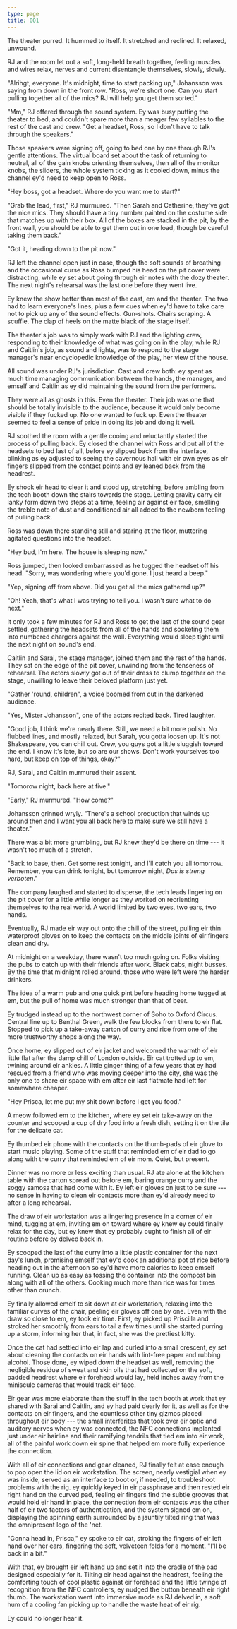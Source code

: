```yaml
---
type: page
title: 001
---
```


The theater purred. It hummed to itself. It stretched and reclined. It relaxed, unwound.

RJ and the room let out a soft, long-held breath together, feeling muscles and wires relax, nerves and current disentangle themselves, slowly, slowly.

"Alrihgt, everyone. It's midnight, time to start packing up," Johansson was saying from down in the front row. "Ross, we're short one. Can you start pulling together all of the mics? RJ will help you get them sorted."

"Mm," RJ offered through the sound system. Ey was busy putting the theater to bed, and couldn't spare more than a meager few syllables to the rest of the cast and crew. "Get a headset, Ross, so I don't have to talk through the speakers."

Those speakers were signing off, going to bed one by one through RJ's gentle attentions. The virtual board set about the task of returning to neutral, all of the gain knobs orienting themselves, then all of the monitor knobs, the sliders, the whole system ticking as it cooled down, minus the channel ey'd need to keep open to Ross.

"Hey boss, got a headset. Where do you want me to start?"

"Grab the lead, first," RJ murmured. "Then Sarah and Catherine, they've got the nice mics. They should have a tiny number painted on the costume side that matches up with their box. All of the boxes are stacked in the pit, by the front wall, you should be able to get them out in one load, though be careful taking them back."

"Got it, heading down to the pit now."

RJ left the channel open just in case, though the soft sounds of breathing and the occasional curse as Ross bumped his head on the pit cover were distracting, while ey set about going through eir notes with the dozy theater. The next night's rehearsal was the last one before they went live.

Ey knew the show better than most of the cast, em and the theater. The two had to learn everyone's lines, plus a few cues when ey'd have to take care not to pick up any of the sound effects. Gun-shots. Chairs scraping. A scuffle. The clap of heels on the matte black of the stage itself.

The theater's job was to simply work with RJ and the lighting crew, responding to their knowledge of what was going on in the play, while RJ and Caitlin's job, as sound and lights, was to respond to the stage manager's near encyclopedic knowledge of the play, her view of the house.

All sound was under RJ's jurisdiction. Cast and crew both: ey spent as much time managing communication between the hands, the manager, and emself and Caitlin as ey did maintaining the sound from the performers.

They were all as ghosts in this. Even the theater. Their job was one that should be totally invisible to the audience, because it would only become visible if they fucked up. No one wanted to fuck up. Even the theater seemed to feel a sense of pride in doing its job and doing it well.

RJ soothed the room with a gentle cooing and reluctantly started the process of pulling back. Ey closed the channel with Ross and put all of the headsets to bed last of all, before ey slipped back from the interface, blinking as ey adjusted to seeing the cavernous hall with eir own eyes as eir fingers slipped from the contact points and ey leaned back from the headrest.

Ey shook eir head to clear it and stood up, stretching, before ambling from the tech booth down the stairs towards the stage. Letting gravity carry eir lanky form down two steps at a time, feeling air against eir face, smelling the treble note of dust and conditioned air all added to the newborn feeling of pulling back.

Ross was down there standing still and staring at the floor, muttering agitated questions into the headset.

"Hey bud, I'm here. The house is sleeping now."

Ross jumped, then looked embarrassed as he tugged the headset off his head. "Sorry, was wondering where you'd gone. I just heard a beep."

"Yep, signing off from above. Did you get all the mics gathered up?"

"Oh! Yeah, that's what I was trying to tell you. I wasn't sure what to do next."

It only took a few minutes for RJ and Ross to get the last of the sound gear settled, gathering the headsets from all of the hands and socketing them into numbered chargers against the wall. Everything would sleep tight until the next night on sound's end.

Caitlin and Sarai, the stage manager, joined them and the rest of the hands. They sat on the edge of the pit cover, unwinding from the tenseness of rehearsal. The actors slowly got out of their dress to clump together on the stage, unwilling to leave their beloved platform just yet.

"Gather 'round, children", a voice boomed from out in the darkened audience.

"Yes, Mister Johansson", one of the actors recited back. Tired laughter.

"Good job, I think we're nearly there. Still, we need a bit more polish. No flubbed lines, and mostly relaxed, but Sarah, you gotta loosen up. It's not Shakespeare, you can chill out. Crew, you guys got a little sluggish toward the end. I know it's late, but so are our shows. Don't work yourselves too hard, but keep on top of things, okay?"

RJ, Sarai, and Caitlin murmured their assent.

"Tomorow night, back here at five."

"Early," RJ murmured. "How come?"

Johansson grinned wryly. "There's a school production that winds up around then and I want you all back here to make sure we still have a theater."

There was a bit more grumbling, but RJ knew they'd be there on time --- it wasn't too much of a stretch.

"Back to base, then. Get some rest tonight, and I'll catch you all tomorrow. Remember, you can drink tonight, but tomorrow night, *Das is streng verboten*."

The company laughed and started to disperse, the tech leads lingering on the pit cover for a little while longer as they worked on reorienting themselves to the real world. A world limited by two eyes, two ears, two hands.

Eventually, RJ made eir way out onto the chill of the street, pulling eir thin waterproof gloves on to keep the contacts on the middle joints of eir fingers clean and dry.

At midnight on a weekday, there wasn't too much going on. Folks visiting the pubs to catch up with their friends after work. Black cabs, night busses. By the time that midnight rolled around, those who were left were the harder drinkers.

The idea of a warm pub and one quick pint before heading home tugged at em, but the pull of home was much stronger than that of beer.

Ey trudged instead up to the northwest corner of Soho to Oxford Circus. Central line up to Benthal Green, walk the few blocks from there to eir flat. Stopped to pick up a take-away carton of curry and rice from one of the more trustworthy shops along the way.

Once home, ey slipped out of eir jacket and welcomed the warmth of eir little flat after the damp chill of London outside. Eir cat trotted up to em, twining around eir ankles. A little ginger thing of a few years that ey had rescued from a friend who was moving deeper into the city, she was the only one to share eir space with em after eir last flatmate had left for somewhere cheaper.

"Hey Prisca, let me put my shit down before I get you food."

A meow followed em to the kitchen, where ey set eir take-away on the counter and scooped a cup of dry food into a fresh dish, setting it on the tile for the delicate cat.

Ey thumbed eir phone with the contacts on the thumb-pads of eir glove to start music playing. Some of the stuff that reminded em of eir dad to go along with the curry that reminded em of eir mom. Quiet, but present.

Dinner was no more or less exciting than usual. RJ ate alone at the kitchen table with the carton spread out before em, baring orange curry and the soggy samosa that had come with it. Ey left eir gloves on just to be sure --- no sense in having to clean eir contacts more than ey'd already need to after a long rehearsal.

<!--checkpoint-->
The draw of eir workstation was a lingering presence in a corner of eir mind, tugging at em, inviting em on toward where ey knew ey could finally relax for the day, but ey knew that ey probably ought to finish all of eir routine before ey delved back in.

Ey scooped the last of the curry into a little plastic container for the next day's lunch, promising emself that ey'd cook an additional pot of rice before heading out in the afternoon so ey'd have more calories to keep emself running. Clean up as easy as tossing the container into the compost bin along with all of the others. Cooking much more than rice was for times other than crunch.

Ey finally allowed emelf to sit down at eir workstation, relaxing into the familiar curves of the chair, peeling eir gloves off one by one. Even with the draw so close to em, ey took eir time. First, ey picked up Priscilla and stroked her smoothly from ears to tail a few times until she started purring up a storm, informing her that, in fact, she was the prettiest kitty.

Once the cat had settled into eir lap and curled into a small crescent, ey set about cleaning the contacts on eir hands with lint-free paper and rubbing alcohol. Those done, ey wiped down the headset as well, removing the negligible residue of sweat and skin oils that had collected on the soft, padded headrest where eir forehead would lay, held inches away from the miniscule cameras that would track eir face.

Eir gear was more elaborate than the stuff in the tech booth at work that ey shared with Sarai and Caitlin, and ey had paid dearly for it, as well as for the contacts on eir fingers, and the countless other tiny gizmos placed throughout eir body --- the small interferites that took over eir optic and auditory nerves when ey was connected, the NFC connections implanted just under eir hairline and their ramifying tendrils that tied em into eir work, all of the painful work down eir spine that helped em more fully experience the connection.

With all of eir connections and gear cleaned, RJ finally felt at ease enough to pop open the lid on eir workstation. The screen, nearly vestigial when ey was inside, served as an interface to boot or, if needed, to troubleshoot problems with the rig. ey quickly keyed in eir passphrase and then rested eir right hand on the curved pad, feeling eir fingers find the subtle grooves that would hold eir hand in place, the connection from eir contacts was the other half of eir two factors of authentication, and the system signed em on, displaying the spinning earth surrounded by a jauntily tilted ring that was the omnipresent logo of the 'net.

"Gonna head in, Prisca," ey spoke to eir cat, stroking the fingers of eir left hand over her ears, fingering the soft, velveteen folds for a moment. "I'll be back in a bit."

With that, ey brought eir left hand up and set it into the cradle of the pad designed especially for it. Tilting eir head against the headrest, feeling the comforting touch of cool plastic against eir forehead and the little twinge of recognition from the NFC controllers, ey nudged the button beneath eir right thumb. The workstation went into immersive mode as RJ delved in, a soft hum of a cooling fan picking up to handle the waste heat of eir rig.

Ey could no longer hear it.
